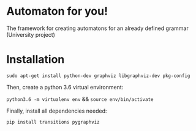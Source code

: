 # Automaton for you!

The framework for creating automatons for an already defined grammar
(University project)

# Installation

`sudo apt-get install python-dev graphviz libgraphviz-dev pkg-config`

Then, create a python 3.6 virtual environment:

`python3.6 -m virtualenv env` && `source env/bin/activate`

Finally, install all dependencies needed:

`pip install transitions pygraphviz`
